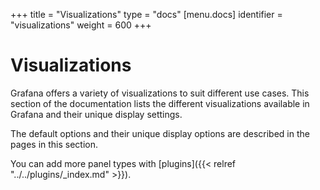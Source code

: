 +++
title = "Visualizations"
type = "docs"
[menu.docs]
identifier = "visualizations"
weight = 600
+++

# Visualizations

Grafana offers a variety of visualizations to suit different use cases. This section of the documentation lists the different visualizations available in Grafana and their unique display settings.

The default options and their unique display options are described in the pages in this section. 

You can add more panel types with [plugins]({{< relref "../../plugins/_index.md" >}}).
